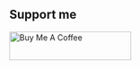 ## Support me
<a href="https://www.buymeacoffee.com/ferretwithberet">
  <img src="https://cdn.buymeacoffee.com/buttons/lato-orange.png" alt="Buy Me A Coffee" height="51px" width="217px">
</a>
